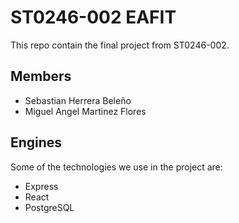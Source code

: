 # ST0246-002 EAFIT

This repo contain the final project from ST0246-002.

## Members

- Sebastian Herrera Beleño
- Miguel Angel Martinez Flores

## Engines

Some of the technologies we use in the project are:

- Express
- React
- PostgreSQL
 